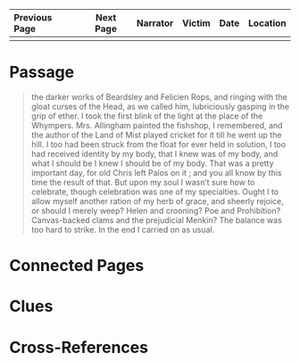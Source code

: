 | Previous Page | Next Page | Narrator | Victim | Date | Location |
|:--------------|:---------:|---------:|-------:|-----:|---------:|
|               |           |          |        |      |          |

# Passage
>the darker works of Beardsley and Felicien Rops, and ringing with the gloat curses of the Head, as we called him, lubriciously gasping in the grip of ether. I took the first blink of the light at the place of the Whympers. Mrs. Allingham painted the fishshop, I remembered, and the author of the Land of Mist played cricket for it till he went up the hill. I too had been struck from the float for ever held in solution, I too had received identity by my body, that I knew was of my body, and what I should be I knew I should be of my body. That was a pretty important day, for old Chris left Palos on it ; and you all know by this time the result of that. But upon my soul I wasn’t sure how to celebrate, though celebration was one of my specialties. Ought I to allow myself another ration of my herb of grace, and sheerly rejoice, or should I merely weep? Helen and crooning? Poe and Prohibition? Canvas-backed clams and the prejudicial Menkin? The balance was too hard to strike. In the end I carried on as usual.
# Connected Pages
# Clues
# Cross-References
